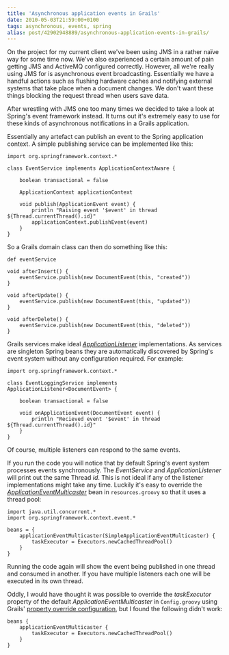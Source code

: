 ```yaml
---
title: 'Asynchronous application events in Grails'
date: 2010-05-03T21:59:00+0100
tags: asynchronous, events, spring
alias: post/42902948889/asynchronous-application-events-in-grails/
---
```


On the project for my current client we've been using JMS in a rather na&iuml;ve way for some time now. We've also experienced a certain amount of pain getting JMS and ActiveMQ configured correctly. However, all we're really using JMS for is asynchronous event broadcasting. Essentially we have a handful actions such as flushing hardware caches and notifying external systems that take place when a document changes. We don't want these things blocking the request thread when users save data.

<!-- more -->

After wrestling with JMS one too many times we decided to take a look at Spring's event framework instead. It turns out it's extremely easy to use for these kinds of asynchronous notifications in a Grails application.

Essentially any artefact can publish an event to the Spring application context. A simple publishing service can be implemented like this:

    import org.springframework.context.*

    class EventService implements ApplicationContextAware {

        boolean transactional = false

        ApplicationContext applicationContext

        void publish(ApplicationEvent event) {
            println "Raising event '$event' in thread ${Thread.currentThread().id}"
            applicationContext.publishEvent(event)
        }
    }

So a Grails domain class can then do something like this:

    def eventService

    void afterInsert() {
        eventService.publish(new DocumentEvent(this, "created"))
    }

    void afterUpdate() {
        eventService.publish(new DocumentEvent(this, "updated"))
    }

    void afterDelete() {
        eventService.publish(new DocumentEvent(this, "deleted"))
    }

Grails services make ideal [_ApplicationListener_][2] implementations. As services are singleton Spring beans they are automatically discovered by Spring's event system without any configuration required. For example:

    import org.springframework.context.*

    class EventLoggingService implements ApplicationListener<DocumentEvent> {

        boolean transactional = false

        void onApplicationEvent(DocumentEvent event) {
            println "Recieved event '$event' in thread ${Thread.currentThread().id}"
        }
    }

Of course, multiple listeners can respond to the same events.

If you run the code you will notice that by default Spring's event system processes events synchronously. The _EventService_ and _ApplicationListener_ will print out the same Thread _id_. This is not ideal if any of the listener implementations might take any time. Luckily it's easy to override the [_ApplicationEventMulticaster_][3] bean in `resources.groovy` so that it uses a thread pool:

    import java.util.concurrent.*
    import org.springframework.context.event.*

    beans = {
        applicationEventMulticaster(SimpleApplicationEventMulticaster) {
            taskExecutor = Executors.newCachedThreadPool()
        }
    }

Running the code again will show the event being published in one thread and consumed in another. If you have multiple listeners each one will be executed in its own thread.

Oddly, I would have thought it was possible to override the _taskExecutor_ property of the default _ApplicationEventMulticaster_ in `Config.groovy` using Grails' [property override configuration][1], but I found the following didn't work:

    beans {
        applicationEventMulticaster {
            taskExecutor = Executors.newCachedThreadPool()
        }
    }

[1]: http://grails.org/doc/latest/guide/14.%20Grails%20and%20Spring.html#14.6%20Property%20Override%20Configuration "Property Override Configuration in the Grails User Guide"
[2]: http://static.springsource.org/spring/docs/3.0.x/javadoc-api/org/springframework/context/ApplicationListener.html
[3]: http://static.springsource.org/spring/docs/3.0.x/javadoc-api/org/springframework/context/event/ApplicationEventMulticaster.html

